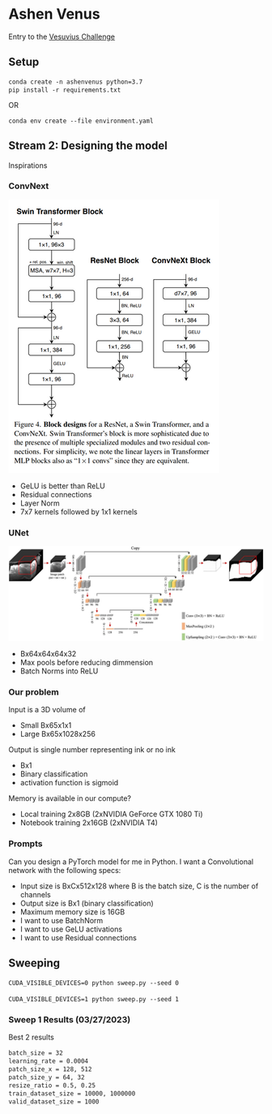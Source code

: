 # Ashen Venus

Entry to the [Vesuvius Challenge](https://scrollprize.org/)


## Setup

```
conda create -n ashenvenus python=3.7
pip install -r requirements.txt
```

OR

```
conda env create --file environment.yaml
```

## Stream 2: Designing the model

Inspirations

### ConvNext

![ConvNext](images/convnext.png)
- GeLU is better than ReLU
- Residual connections
- Layer Norm
- 7x7 kernels followed by 1x1 kernels

### UNet

![3d UNet](images/unet.png)
- Bx64x64x64x32
- Max pools before reducing dimmension
- Batch Norms into ReLU

### Our problem

Input is a 3D volume of
- Small Bx65x1x1
- Large Bx65x1028x256

Output is single number representing ink or no ink
- Bx1
- Binary classification
- activation function is sigmoid

Memory is available in our compute?

- Local training 2x8GB (2xNVIDIA GeForce GTX 1080 Ti)
- Notebook training 2x16GB (2xNVIDIA T4)

### Prompts

Can you design a PyTorch model for me in Python. I want a Convolutional network with the following specs:
- Input size is BxCx512x128 where B is the batch size, C is the number of channels
- Output size is Bx1 (binary classification)
- Maximum memory size is 16GB
- I want to use BatchNorm
- I want to use GeLU activations
- I want to use Residual connections

## Sweeping

```
CUDA_VISIBLE_DEVICES=0 python sweep.py --seed 0

CUDA_VISIBLE_DEVICES=1 python sweep.py --seed 1
```

### Sweep 1 Results (03/27/2023)

Best 2 results

```
batch_size = 32
learning_rate = 0.0004
patch_size_x = 128, 512
patch_size_y = 64, 32
resize_ratio = 0.5, 0.25
train_dataset_size = 10000, 1000000
valid_dataset_size = 1000
```